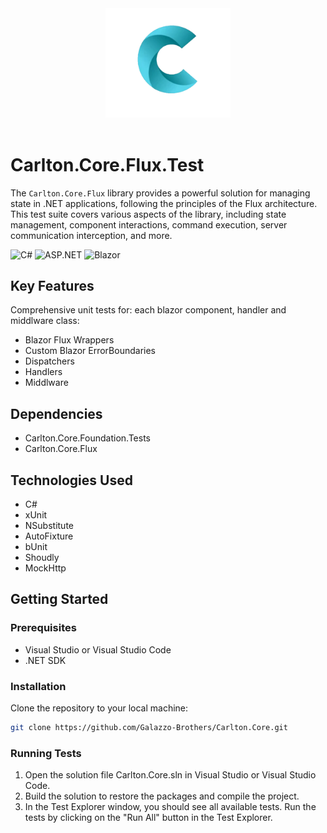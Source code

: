 ﻿<div align="center">
    <img src="../../../images/CarltonLogo.png" alt="Carlton Logo" width="200" />
</div>
</br>

# Carlton.Core.Flux.Test 

The `Carlton.Core.Flux` library provides a powerful solution for managing state in .NET applications, following the principles of the Flux architecture. This test suite covers various aspects of the library, including state management, component interactions, command execution, server communication interception, and more.

![C#](https://img.shields.io/badge/language-C%23-blue)
![ASP.NET](https://img.shields.io/badge/ASP.NET-blue)
![Blazor](https://img.shields.io/badge/Blazor-blue)

## Key Features

Comprehensive unit tests for: each blazor component, handler and middlware class:
* Blazor Flux Wrappers
* Custom Blazor ErrorBoundaries
* Dispatchers
* Handlers
* Middlware
  

## Dependencies

* Carlton.Core.Foundation.Tests
* Carlton.Core.Flux

## Technologies Used

* C#
* xUnit
* NSubstitute
* AutoFixture
* bUnit
* Shoudly
* MockHttp

## Getting Started

### Prerequisites

* Visual Studio or Visual Studio Code
* .NET SDK

### Installation

Clone the repository to your local machine:

```bash
git clone https://github.com/Galazzo-Brothers/Carlton.Core.git
```

### Running Tests
1. Open the solution file Carlton.Core.sln in Visual Studio or Visual Studio Code.
2. Build the solution to restore the packages and compile the project.
3. In the Test Explorer window, you should see all available tests.
Run the tests by clicking on the "Run All" button in the Test Explorer.
